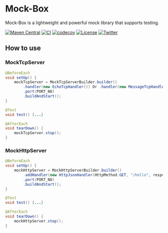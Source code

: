 # Mock-Box

Mock-Box is a lightweight and powerful mock library that supports testing.

[![Maven Central](https://img.shields.io/maven-central/v/io.mock-box/mock-box.svg?label=Maven%20Central)](https://search.maven.org/search?q=g:%22io.mock-box%22%20AND%20a:%22mock-box%22)
[![CI](https://github.com/mock-box/mock-box/actions/workflows/ci.yml/badge.svg)](https://github.com/mock-box/mock-box/actions/workflows/ci.yml)
[![codecov](https://codecov.io/gh/mock-box/mock-box/branch/main/graph/badge.svg?token=WDD5JM0OOM)](https://codecov.io/gh/mock-box/mock-box)
[![License](https://img.shields.io/badge/License-Apache%202.0-green.svg)](https://opensource.org/licenses/Apache-2.0)
[![Twitter](https://img.shields.io/twitter/url?style=social&url=https%3A%2F%2Ftwitter.com%2FProject_MockBox)](https://twitter.com/Project_MockBox)

## How to use

### MockTcpServer

```java
@BeforeEach
void setUp() {
    mockTcpServer = MockTcpServerBuilder.builder()
        .handler(new EchoTcpHandler()) Or .handler(new MessageTcpHandler("Bye"))
        .port(PORT_NO)
        .buildAndStart();
}

@Test
void test() {...}

@AfterEach
void tearDown() {
    mockTcpServer.stop();
}
```

### MockHttpServer

```java
@BeforeEach
void setUp() {
    mockHttpServer = MockHttpServerBuilder.builder()
        .addHandler(new HttpJsonHandler(HttpMethod.GET, "/hello", responseObject))
        .port(PORT_NO)
        .buildAndStart();
}

@Test
void test() {...}

@AfterEach
void tearDown() {
    mockHttpServer.stop();
}
```
